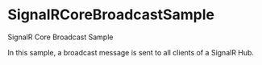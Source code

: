 # SignalRCoreBroadcastSample
SignalR Core Broadcast Sample

In this sample, a broadcast message is sent to all clients of a SignalR Hub.

